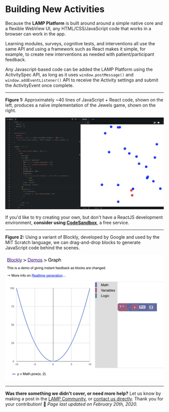 # Building New Activities

Because the **LAMP Platform** is built around around a simple native core and a flexible WebView UI, any HTML/CSS/JavaScript code that works in a browser can work in the app.

Learning modules, surveys, cognitive tests, and interventions all use the same API and using a framework such as React makes it simple, for example, to create new interventions as needed with patient/participant feedback.

Any Javascript-based code can be added the LAMP Platform using the ActivitySpec API, as long as it uses `window.postMessage()` and `window.addEventListener()` API to receive the Activity settings and submit the ActivityEvent once complete. 

---

**Figure 1:** Approximately ~40 lines of JavaScript + React code, shown on the left, produces a naïve implementation of the Jewels game, shown on the right.

![](../assets/Screen_Shot_2019-04-16_at_12.12.16_PM.png)

If you'd like to try creating your own, but don't have a ReactJS development environment, **consider using [CodeSandbox](https://codesandbox.io/)**, a free service.

---

**Figure 2:** Using a variant of Blockly, developed by Google and used by the MIT Scratch language, we can drag-and-drop blocks to generate JavaScript code behind the scenes.

![](../assets/Screen_Shot_2019-04-16_at_12.41.17_PM.png)

---

**Was there something we didn't cover, or need more help?**
Let us know by making a post in the [LAMP Community](https://community.lamp.digital/), or [contact us directly](mailto:team@digitalpsych.org). Thank you for your contribution! 🌟
*Page last updated on February 20th, 2020.*